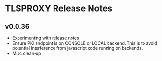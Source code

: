 # TLSPROXY Release Notes

## v0.0.36

* Experimenting with release notes
* Ensure PKI endpoint is on CONSOLE or LOCAL backend. This is to avoid potential interference from javascript code running on backends.
* Misc clean-up

